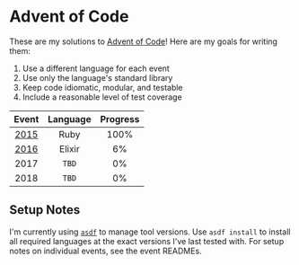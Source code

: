 # Advent of Code

These are my solutions to [Advent of Code](https://adventofcode.com/events)!
Here are my goals for writing them:

1. Use a different language for each event
2. Use only the language's standard library
3. Keep code idiomatic, modular, and testable
4. Include a reasonable level of test coverage

Event        | Language | Progress
:----------: | :------: | :------:
[2015](2015) | Ruby     | 100%
[2016](2016) | Elixir   | 6%
2017         | `TBD`    | 0%
2018         | `TBD`    | 0%

## Setup Notes

I'm currently using [`asdf`](https://github.com/asdf-vm/asdf) to manage tool
versions. Use `asdf install` to install all required languages at the exact
versions I've last tested with. For setup notes on individual events, see the
event READMEs.
